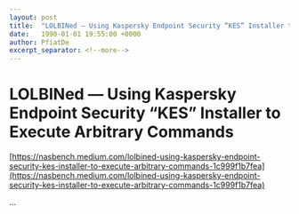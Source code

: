 ```yaml
---
layout: post
title:  "LOLBINed — Using Kaspersky Endpoint Security “KES” Installer to Execute Arbitrary Commands"
date:   1990-01-01 19:55:00 +0000
author: PfiatDe
excerpt_separator: <!--more-->
---
```


# LOLBINed — Using Kaspersky Endpoint Security “KES” Installer to Execute Arbitrary Commands

[https://nasbench.medium.com/lolbined-using-kaspersky-endpoint-security-kes-installer-to-execute-arbitrary-commands-1c999f1b7fea](https://nasbench.medium.com/lolbined-using-kaspersky-endpoint-security-kes-installer-to-execute-arbitrary-commands-1c999f1b7fea)

...
<!--more-->
